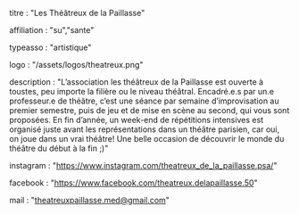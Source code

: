 titre : "Les Théâtreux de la Paillasse"

affiliation : "su","sante"

typeasso : "artistique"

logo : "/assets/logos/theatreux.png"

description : "L’association les théâtreux de la Paillasse est ouverte à toustes, peu importe la filière ou le niveau théâtral. Encadré.e.s par un.e professeur.e de théâtre, c’est une séance par semaine d’improvisation au premier semestre, puis de jeu et de mise en scène au second, qui vous sont proposées. En fin d’année, un week-end de répétitions intensives est organisé juste avant les représentations dans un théâtre parisien, car oui, on joue dans un vrai théâtre! Une belle occasion de découvrir le monde du théâtre du début à la fin ;)"

instagram : "https://www.instagram.com/theatreux_de_la_paillasse.psa/"

facebook : "https://www.facebook.com/theatreux.delapaillasse.50"

mail : "theatreuxpaillasse.med@gmail.com"